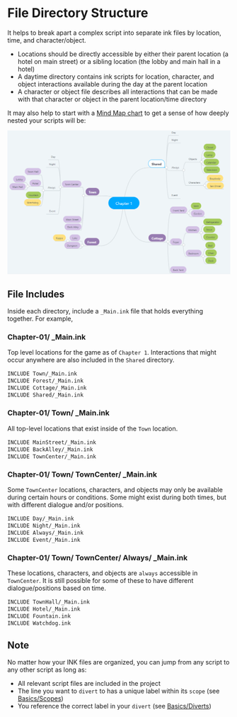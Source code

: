 # File Directory Structure

It helps to break apart a complex script into separate ink files by location, time, and character/object. 
- Locations should be directly accessible by either their parent location (a hotel on main street) or a sibling location (the lobby and main hall in a hotel)
- A daytime directory contains ink scripts for location, character, and object interactions available during the day at the parent location
- A character or object file describes all interactions that can be made with that character or object in the parent location/time directory

It may also help to start with a [Mind Map chart](https://mm.tt/1281196741?t=4MDoVGC64f) to get a sense of how deeply nested your scripts will be:

![mindmap](../img/FileMap.png)


## File Includes

Inside each directory, include a `_Main.ink` file that holds everything together. For example,

### Chapter-01/ _Main.ink
Top level locations for the game as of `Chapter 1`. Interactions that might occur anywhere are also included in the `Shared` directory.

```ink
INCLUDE Town/_Main.ink
INCLUDE Forest/_Main.ink
INCLUDE Cottage/_Main.ink
INCLUDE Shared/_Main.ink

```

### Chapter-01/ Town/ _Main.ink
All top-level locations that exist inside of the `Town` location.

```ink
INCLUDE MainStreet/_Main.ink
INCLUDE BackAlley/_Main.ink
INCLUDE TownCenter/_Main.ink

```

### Chapter-01/ Town/ TownCenter/ _Main.ink
Some `TownCenter` locations, characters, and objects may only be available during certain hours or conditions. Some might exist during both times, but with different dialogue and/or positions.

```ink
INCLUDE Day/_Main.ink
INCLUDE Night/_Main.ink
INCLUDE Always/_Main.ink
INCLUDE Event/_Main.ink

```

### Chapter-01/ Town/ TownCenter/ Always/ _Main.ink
These locations, characters, and objects are `always` accessible in `TownCenter`. It is still possible for some of these to have different dialogue/positions based on time.

```ink
INCLUDE TownHall/_Main.ink
INCLUDE Hotel/_Main.ink
INCLUDE Fountain.ink
INCLUDE Watchdog.ink

```

## Note

No matter how your INK files are organized, you can jump from any script to any other script as long as:
- All relevant script files are included in the project
- The line you want to `divert` to has a unique label within its `scope` (see [Basics/Scopes](Basics.md#scopes))
- You reference the correct label in your `divert` (see [Basics/Diverts](Basics.md#diverts))
